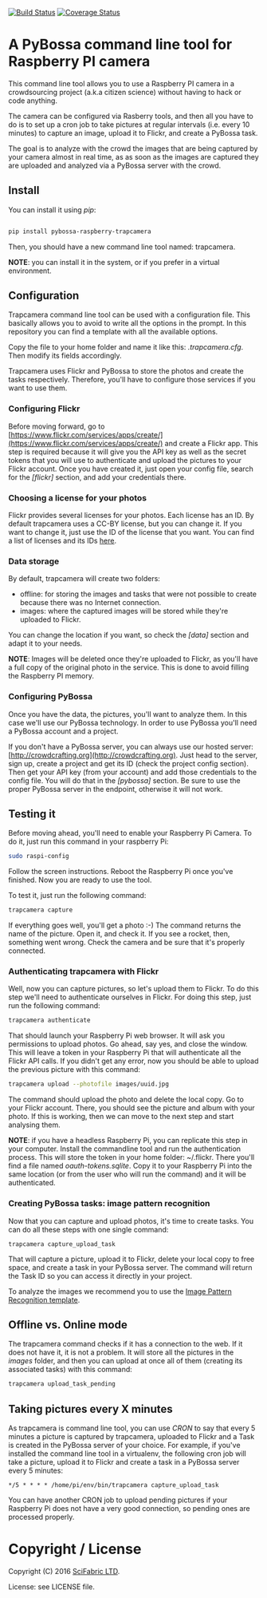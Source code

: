 [![Build Status](https://travis-ci.org/PyBossa/rasberrypi-trapcamera.svg)](https://travis-ci.org/PyBossa/rasberrypi-trapcamera) [![Coverage Status](https://coveralls.io/repos/PyBossa/rasberrypi-trapcamera/badge.svg?branch=master&service=github)](https://coveralls.io/github/PyBossa/rasberrypi-trapcamera?branch=master)
# A PyBossa command line tool for Raspberry PI camera

This command line tool allows you to use a Raspberry PI camera in a 
crowdsourcing project (a.k.a citizen science) without having to hack or 
code anything.

The camera can be configured via Rasberry tools, and then all you
have to do is to set up a cron job to take pictures at regular intervals 
(i.e. every 10 minutes) to capture an image, upload it to Flickr, and
create a PyBossa task.

The goal is to analyze with the crowd the images that are being captured
by your camera almost in real time, as as soon as the images are captured
they are uploaded and analyzed via a PyBossa server with the crowd.

## Install

You can install it using *pip*:

```bash

pip install pybossa-raspberry-trapcamera

```

Then, you should have a new command line tool named: trapcamera.

**NOTE**: you can install it in the system, or if you prefer in a virtual environment.

## Configuration

Trapcamera command line tool can be used with a configuration file. This basically 
allows you to avoid to write all the options in the prompt. In this repository you can
find a template with all the available options.

Copy the file to your home folder and name it like this: *.trapcamera.cfg*. Then modify
its fields accordingly.

Trapcamera uses Flickr and PyBossa to store the photos and create the tasks respectively. Therefore,
you'll have to configure those services if you want to use them.

### Configuring Flickr

Before moving forward, go to [https://www.flickr.com/services/apps/create/](https://www.flickr.com/services/apps/create/) 
and create a Flickr app. This step is required because it will give you the API key
as well as the secret tokens that you will use to authenticate and upload the pictures 
to your Flickr account. Once you have created it, just open your config file, 
search for the *[flickr]* section, and add your credentials there.

### Choosing a license for your photos

Flickr provides several licenses for your photos. Each license has an ID. By default
trapcamera uses a CC-BY license, but you can change it. If you want to change it, just
use the ID of the license that you want. You can find a list of licenses and its IDs 
[here](https://www.flickr.com/services/api/flickr.photos.licenses.getInfo.html).

### Data storage

By default, trapcamera will create two folders:

 * offline: for storing the images and tasks that were not possible to create because there was no Internet connection.
 * images: where the captured images will be stored while they're uploaded to Flickr.

You can change the location if you want, so check the *[data]* section and adapt it to
your needs.

**NOTE**: Images will be deleted once they're uploaded to Flickr, as you'll have a full
copy of the original photo in the service. This is done to avoid filling the Raspberry PI
memory.

### Configuring PyBossa 

Once you have the data, the pictures, you'll want to analyze them. In this case we'll
use our PyBossa technology. In order to use PyBossa you'll need a PyBossa account and a project.

If you don't have a PyBossa server, you can always use our hosted server: 
[http://crowdcrafting.org](http://crowdcrafting.org). Just head to the server, 
sign up, create a project and get its ID (check the project config section). 
Then get your API key (from your account) and add those credentials to the config 
file. You will do that in the *[pybossa]* section. Be sure to use the proper 
PyBossa server in the endpoint, otherwise it will not work.

## Testing it

Before moving ahead, you'll need to enable your Raspberry Pi Camera. To do it, just
run this command in your raspberry Pi:

```bash
sudo raspi-config
```

Follow the screen instructions. Reboot the Raspberry Pi once you've finished. Now you
are ready to use the tool.

To test it, just run the following command:

```bash
trapcamera capture
```

If everything goes well, you'll get a photo :-) The command returns the name of the
picture. Open it, and check it. If you see a rocket, then, something went wrong. Check
the camera and be sure that it's properly connected.

### Authenticating trapcamera with Flickr

Well, now you can capture pictures, so let's upload them to Flickr. To do this step
we'll need to authenticate ourselves in Flickr. For doing this step, just run the following
command:

```bash
trapcamera authenticate
```

That should launch your Raspberry Pi web browser. It will ask you permissions to upload
photos. Go ahead, say yes, and close the window. This will leave a token in your Raspberry Pi
that will authenticate all the Flickr API calls. If you didn't get any error, now you 
should be able to upload the previous picture with this command:

```bash
trapcamera upload --photofile images/uuid.jpg
```

The command should upload the photo and delete the local copy. Go to your 
Flickr account. There, you should see the picture and album with your photo. 
If this is working, then we can move to the next step and start analysing them.

**NOTE**: if you have a headless Raspberry Pi, you can replicate this step in your
computer. Install the commandline tool and run the authentication process. This will
store the token in your home folder: ~/.flickr. There you'll find a file named *oauth-tokens.sqlite*. Copy it to your
Raspberry Pi into the same location (or from the user who will run the command) and
it will be authenticated.


### Creating PyBossa tasks: image pattern recognition

Now that you can capture and upload photos, it's time to create tasks. You can do 
all these steps with one single command:

```
trapcamera capture_upload_task
```

That will capture a picture, upload it to Flickr, delete your local copy to free space, and
create a task in your PyBossa server. The command will return the Task ID so you can access it
directly in your project.

To analyze the images we recommend you to use the [Image Pattern Recognition template](https://github.com/PyBossa/app-flickrperson/).

## Offline vs. Online mode

The trapcamera command checks if it has a connection to the web. If it does not have it,
it is not a problem. It will store all the pictures in the *images* folder, and then you
can upload at once all of them (creating its associated tasks) with this command:

```bash
trapcamera upload_task_pending
```

## Taking pictures every X minutes

As trapcamera is command line tool, you can use *CRON* to say that every 5 minutes a
picture is captured by trapcamera, uploaded to Flickr and a Task is created in the 
PyBossa server of your choice. For example, if you've installed the command line tool
in a virtualenv, the following cron job will take a picture, upload it to Flickr and 
create a task in a PyBossa server every 5 minutes:

```
*/5 * * * * /home/pi/env/bin/trapcamera capture_upload_task
```

You can have another CRON job to upload pending pictures if your Raspberry Pi does
not have a very good connection, so pending ones are processed properly.

# Copyright / License

Copyright (C) 2016 [SciFabric LTD](http://scifabric.com).

License: see LICENSE file.
